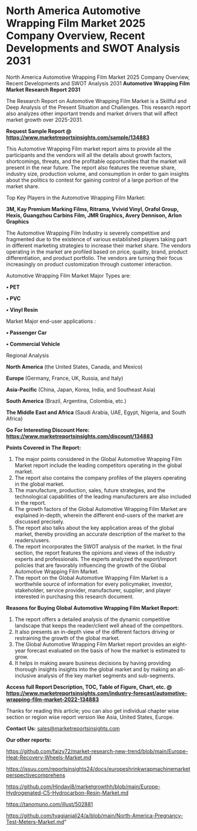 # North America Automotive Wrapping Film Market 2025 Company Overview, Recent Developments and SWOT Analysis 2031
North America Automotive Wrapping Film Market 2025 Company Overview, Recent Developments and SWOT Analysis 2031
<strong>Automotive Wrapping Film Market Research Report 2031</strong>

The Research Report on Automotive Wrapping Film Market is a Skillful and Deep Analysis of the Present Situation and Challenges. This research report also analyzes other important trends and market drivers that will affect market growth over 2025-2031.

<strong>Request Sample Report @ <a href=https://www.marketreportsinsights.com/sample/134883>https://www.marketreportsinsights.com/sample/134883</a></strong>

This Automotive Wrapping Film market report aims to provide all the participants and the vendors will all the details about growth factors, shortcomings, threats, and the profitable opportunities that the market will present in the near future. The report also features the revenue share, industry size, production volume, and consumption in order to gain insights about the politics to contest for gaining control of a large portion of the market share.

Top Key Players in the Automotive Wrapping Film Market:

<strong>3M, Kay Premium Marking Films, Ritrama, Vvivid Vinyl, Orafol Group, Hexis, Guangzhou Carbins Film, JMR Graphics, Avery Dennison, Arlon Graphics</strong>

The Automotive Wrapping Film Industry is severely competitive and fragmented due to the existence of various established players taking part in different marketing strategies to increase their market share. The vendors operating in the market are profiled based on price, quality, brand, product differentiation, and product portfolio. The vendors are turning their focus increasingly on product customization through customer interaction.

Automotive Wrapping Film Market Major Types are:

<strong>• PET

• PVC

• Vinyl Resin</strong>

Market Major end-user applications :

<strong>• Passenger Car

• Commercial Vehicle</strong>

Regional Analysis

</u><strong><b>North America</b></strong> (the United States, Canada, and Mexico)

<strong><b>Europe </b></strong>(Germany, France, UK, Russia, and Italy)

<strong><b>Asia-Pacific</b></strong> (China, Japan, Korea, India, and Southeast Asia)

<strong><b>South America</b></strong> (Brazil, Argentina, Colombia, etc.)

<strong><b>The Middle East and Africa</b></strong> (Saudi Arabia, UAE, Egypt, Nigeria, and South Africa)

<strong>Go For Interesting Discount Here: <a href=https://www.marketreportsinsights.com/discount/134883>https://www.marketreportsinsights.com/discount/134883</a></strong>

<strong>Points Covered in The Report:</strong>
<ol>
  <li>The major points considered in the Global Automotive Wrapping Film Market report include the leading competitors operating in the global market.</li>
  <li>The report also contains the company profiles of the players operating in the global market.</li>
  <li>The manufacture, production, sales, future strategies, and the technological capabilities of the leading manufacturers are also included in the report.</li>
  <li>The growth factors of the Global Automotive Wrapping Film Market are explained in-depth, wherein the different end-users of the market are discussed precisely.</li>
  <li>The report also talks about the key application areas of the global market, thereby providing an accurate description of the market to the readers/users.</li>
  <li>The report incorporates the SWOT analysis of the market. In the final section, the report features the opinions and views of the industry experts and professionals. The experts analyzed the export/import policies that are favorably influencing the growth of the Global Automotive Wrapping Film Market.</li>
  <li>The report on the Global Automotive Wrapping Film Market is a worthwhile source of information for every policymaker, investor, stakeholder, service provider, manufacturer, supplier, and player interested in purchasing this research document.</li>
</ol>
<strong>Reasons for Buying Global Automotive Wrapping Film Market Report:</strong>

<ol>
  <li>The report offers a detailed analysis of the dynamic competitive landscape that keeps the reader/client well ahead of the competitors.</li>
  <li>It also presents an in-depth view of the different factors driving or restraining the growth of the global market.</li>
  <li>The Global Automotive Wrapping Film Market report provides an eight-year forecast evaluated on the basis of how the market is estimated to grow.</li>
  <li>It helps in making aware business decisions by having providing thorough insights insights into the global market and by making an all-inclusive analysis of the key market segments and sub-segments.</li>
</ol>
<strong>Access full Report Description, TOC, Table of Figure, Chart, etc. @ <a href=https://www.marketreportsinsights.com/industry-forecast/automotive-wrapping-film-market-2022-134883>https://www.marketreportsinsights.com/industry-forecast/automotive-wrapping-film-market-2022-134883</a></strong>


Thanks for reading this article; you can also get individual chapter wise section or region wise report version like Asia, United States, Europe.

<strong>Contact Us:</strong>
sales@marketreportsinsights.com

<strong>Our other reports:</strong>

<a href=https://github.com/faizy72/market-research-new-trend/blob/main/Europe-Heat-Recovery-Wheels-Market.md>https://github.com/faizy72/market-research-new-trend/blob/main/Europe-Heat-Recovery-Wheels-Market.md</a>

<a href=https://issuu.com/reportsinsights24/docs/europeshrinkwrapmachinemarketperspectivecomprehens>https://issuu.com/reportsinsights24/docs/europeshrinkwrapmachinemarketperspectivecomprehens</a>

<a href=https://github.com/Hindavi8/marketgrowthh/blob/main/Europe-Hydrogenated-C5-Hydrocarbon-Resin-Market.md>https://github.com/Hindavi8/marketgrowthh/blob/main/Europe-Hydrogenated-C5-Hydrocarbon-Resin-Market.md</a>

<a href=https://tanomuno.com/illust/502881>https://tanomuno.com/illust/502881</a>

<a href=https://github.com/tyagianjali24/a/blob/main/North-America-Pregnancy-Test-Meters-Market.md>https://github.com/tyagianjali24/a/blob/main/North-America-Pregnancy-Test-Meters-Market.md</a>"
